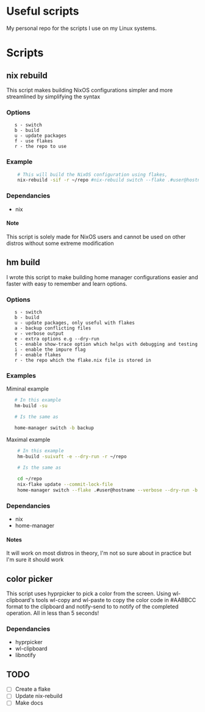 
# Useful scripts
My personal repo for the scripts I use on my Linux systems.

# Scripts

## nix rebuild
This script makes building NixOS configurations simpler and more streamlined by simplifying the syntax
### Options
```
   s - switch
   b - build
   u - update packages
   f - use flakes
   r - the repo to use
``` 
### Example
```bash
    # This will build the NixOS configuration using flakes, 
    nix-rebuild -sif -r ~/repo #nix-rebuild switch --flake .#user@hostname --impure
```
### Dependancies
- nix
#### Note
This script is solely made for NixOS users and cannot be used on other distros without some extreme modification

## hm build
I wrote this script to make building home manager configurations easier and faster with easy to remember and learn options.

### Options
```
   s - switch
   b - build
   u - update packages, only useful with flakes
   a - backup conflicting files
   v - verbose output
   e - extra options e.g --dry-run
   t - enable show-trace option which helps with debugging and testing
   i - enable the impure flag
   f - enable flakes
   r - the repo which the flake.nix file is stored in
```
### Examples
Miminal example
```bash
   # In this example
   hm-build -su

   # Is the same as

   home-manager switch -b backup
```
Maximal example 
<!--- 
   Is maximal even a word? 
--->
```bash
    # In this example
    hm-build -suivaft -e --dry-run -r ~/repo
 
    # Is the same as

    cd ~/repo 
    nix-flake update --commit-lock-file
    home-manager switch --flake .#user@hostname --verbose --dry-run -b backup --impure --show-trace
```
### Dependancies
- nix
- home-manager
#### Notes
It will work on most distros in theory, I'm not so sure about in practice but I'm sure it should work

## color picker
This script uses hyprpicker to pick a color from the screen. Using wl-clipboard's tools wl-copy and wl-paste to copy the color code in #AABBCC format to the clipboard and notify-send to to notify of the completed operation. All in less than 5 seconds!
### Dependancies
- hyprpicker
- wl-clipboard
- libnotify

<!---
# Installation
Coming out someday

## The flake, for nix users, currently a WIP

You can add this to your flake.nix inputs
```nix
    useful-scripts = "github:Daru-san/useful-scripts";
```
<hr>
Install on nix
```
   {pkgs, inputs}:{
     environment.systemPackges = [
       inputs.useful-scripts.packages.${pkgs.system}.hm-build
       inputs.useful-scripts.packages.${pkgs.system}.color-picker
     ];
   }
```
<hr>
Install on home manager
```
   {pkgs, inputs}:{
     home.packages = [
       inputs.useful-scripts.packages.${pkgs.system}.hm-build
       inputs.useful-scripts.packages.${pkgs.system}.color-picker
     ];
   }
```
--->

## TODO
- [ ] Create a flake
- [ ] Update nix-rebuild
- [ ] Make docs
